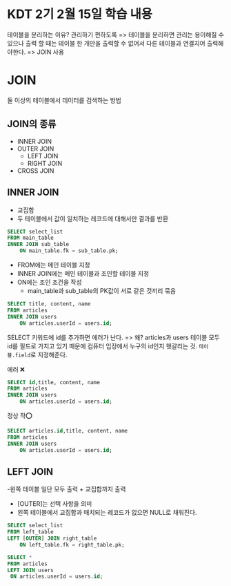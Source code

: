 # KDT 2기 2월 15일 학습 내용

테이블을 분리하는 이유? 관리하기 편하도록
=> 테이블을 분리하면 관리는 용이해질 수 있으나 출력 할 때는 테이블 한 개만을 출력할 수 없어서 다른 테이블과 연결지어 출력해야한다.
=> JOIN 사용

# JOIN
둘 이상의 테이블에서 데이터를 검색하는 방법

## JOIN의 종류
- INNER JOIN
- OUTER JOIN
    - LEFT JOIN
    - RIGHT JOIN
- CROSS JOIN

## INNER JOIN
- 교집합
- 두 테이블에서 값이 일치하는 레코드에 대해서만 결과를 반환

```SQL
SELECT select_list
FROM main_table
INNER JOIN sub_table
    ON main_table.fk = sub_table.pk;
```
- FROM에는 메인 테이블 지정
- INNER JOIN에는 메인 테이블과 조인할 테이블 지정
- ON에는 조인 조건을 작성
    - main_table과 sub_table의 PK값이 서로 같은 것끼리 묶음

```sql
SELECT title, content, name
FROM articles
INNER JOIN users
    ON articles.userId = users.id;
```
SELECT 키워드에 id를 추가하면 에러가 난다.
=> 왜? articles과 users 테이블 모두 id를 필드로 가지고 있기 때문에 컴퓨터 입장에서 누구의 id인지 헷갈리는 것. `테이블.field`로 지정해준다.

에러 ❌
```sql
SELECT id,title, content, name
FROM articles
INNER JOIN users
    ON articles.userId = users.id;
```
정상 작⭕
```sql
SELECT articles.id,title, content, name
FROM articles
INNER JOIN users
    ON articles.userId = users.id;
```
## LEFT JOIN
-왼쪽 테이블 일단 모두 출력 + 교집합까지 출력
- [OUTER]는 선택 사항을 의미
- 왼쪽 테이블에서 교집합과 매치되는 레코드가 없으면 NULL로 채워진다.
```SQL
SELECT select_list
FROM left_table
LEFT [OUTER] JOIN right_table
    ON left_table.fk = right_table.pk;
```
```SQL
SELECT *
FROM articles
LEFT JOIN users
 ON articles.userId = users.id;
 ```
